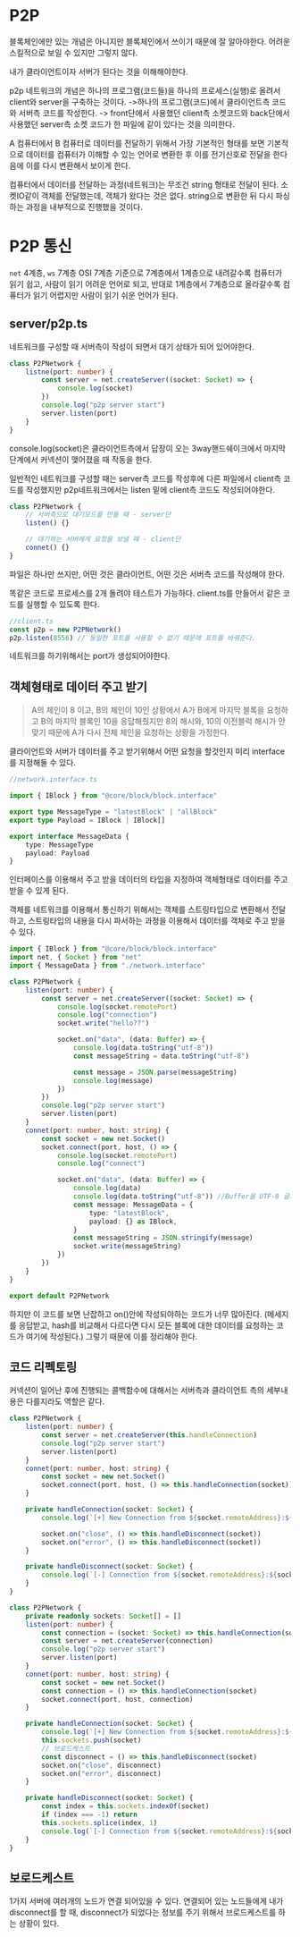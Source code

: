 # P2P

블록체인에만 있는 개념은 아니지만 블록체인에서 쓰이기 때문에 잘 알아야한다.
어려운 스킬적으로 보일 수 있지만 그렇지 않다.

내가 클라이언트이자 서버가 된다는 것을 이해해야한다.

p2p 네트워크의 개념은
하나의 프로그램(코드들)을 하나의 프로세스(실행)로 올려서 client와 server을 구축하는 것이다.
->하나의 프로그램(코드)에서 클라이언트측 코드와 서버측 코드를 작성한다.
-> front단에서 사용했던 client측 소켓코드와 back단에서 사용했던 server측 소켓 코드가 한 파일에 같이 있다는 것을 의미한다.

A 컴퓨터에서 B 컴퓨터로 데이터를 전달하기 위해서 가장 기본적인 형태를 보면
기본적으로 데이터를 컴퓨터가 이해할 수 있는 언어로 변환한 후 이를 전기신호로 전달을 한다음에 이를 다시 변환해서 보이게 한다.

컴퓨터에서 데이터를 전달하는 과정(네트워크)는 무조건 string 형태로 전달이 된다.
소켓IO같이 객체를 전달했는데, 객체가 왔다는 것은 없다. string으로 변환한 뒤 다시 파싱하는 과정을 내부적으로 진행했을 것이다.

# P2P 통신

`net` 4계층, `ws` 7계층
OSI 7계층 기준으로 7계층에서 1계층으로 내려갈수록 컴퓨터가 읽기 쉽고, 사람이 읽기 어려운 언어로 되고, 반대로 1계층에서 7계층으로 올라갈수록 컴퓨터가 읽기 어렵지만 사람이 읽기 쉬운 언어가 된다.

## server/p2p.ts

네트워크를 구성할 때 서버측이 작성이 되면서 대기 상태가 되어 있어야한다.

```ts
class P2PNetwork {
    listne(port: number) {
        const server = net.createServer((socket: Socket) => {
            console.log(socket)
        })
        console.log("p2p server start")
        server.listen(port)
    }
}
```

console.log(socket)은 클라이언트측에서 답장이 오는 3way핸드쉐이크에서 마지막단계에서 커넥션이 맺어졌을 때 작동을 한다.

일반적인 네트워크를 구성할 때는 server측 코드를 작성후에 다른 파일에서 client측 코드를 작성했지만
p2p네트워크에서는 listen 밑에 client측 코드도 작성되어야한다.

```ts
class P2PNetwork {
    // 서버측으로 대기모드를 만들 때 - server단
    listen() {}

    // 대기하는 서버에게 요청을 보낼 때 - client단
    connet() {}
}
```

파일은 하나만 쓰지만, 어떤 것은 클라이언트, 어떤 것은 서버측 코드를 작성해야 한다.

똑같은 코드로 프로세스를 2개 돌려야 테스트가 가능하다.
client.ts를 만들어서 같은 코드를 실행할 수 있도록 한다.

```ts
//client.ts
const p2p = new P2PNetwork()
p2p.listen(8556) // 동일한 포트를 사용할 수 없기 때문에 포트를 바꿔준다.
```

네트워크를 하기위해서는 port가 생성되어야한다.

## 객체형태로 데이터 주고 받기

> A의 체인이 8 이고, B의 체인이 10인 상황에서 A가 B에게 마지막 블록을 요청하고 B의 마지막 블록인 10을 응답해줬지만 8의 해시와, 10의 이전블럭 해시가 안맞기 때문에 A가 다시 전체 체인을 요청하는 상황을 가정한다.

클라이언트와 서버가 데이터를 주고 받기위해서 어떤 요청을 할것인지 미리 interface를 지정해둘 수 있다.

```ts
//network.interface.ts

import { IBlock } from "@core/block/block.interface"

export type MessageType = "latestBlock" | "allBlock"
export type Payload = IBlock | IBlock[]

export interface MessageData {
    type: MessageType
    payload: Payload
}
```

인터페이스를 이용해서 주고 받을 데이터의 타입을 지정하여 객체형태로 데이터를 주고 받을 수 있게 된다.

객체를 네트워크를 이용해서 통신하기 위해서는 객체를 스트링타입으로 변환해서 전달하고, 스트링타입의 내용을 다시 파서하는 과정을 이용해서 데이터를 객체로 주고 받을 수 있다.

```ts
import { IBlock } from "@core/block/block.interface"
import net, { Socket } from "net"
import { MessageData } from "./network.interface"

class P2PNetwork {
    listen(port: number) {
        const server = net.createServer((socket: Socket) => {
            console.log(socket.remotePort)
            console.log("connection")
            socket.write("hello??")

            socket.on("data", (data: Buffer) => {
                console.log(data.toString("utf-8"))
                const messageString = data.toString("utf-8")

                const message = JSON.parse(messageString)
                console.log(message)
            })
        })
        console.log("p2p server start")
        server.listen(port)
    }
    connet(port: number, host: string) {
        const socket = new net.Socket()
        socket.connect(port, host, () => {
            console.log(socket.remotePort)
            console.log("connect")

            socket.on("data", (data: Buffer) => {
                console.log(data)
                console.log(data.toString("utf-8")) //Buffer을 UTF-8 글자셋으로 변환해준다.
                const message: MessageData = {
                    type: "latestBlock",
                    payload: {} as IBlock,
                }
                const messageString = JSON.stringify(message)
                socket.write(messageString)
            })
        })
    }
}

export default P2PNetwork
```

하지만 이 코드를 보면 난잡하고 on()안에 작성되야하는 코드가 너무 많아진다.
(메세지를 응답받고, hash를 비교해서 다르다면 다시 모든 블록에 대한 데이터를 요청하는 코드가 여기에 작성된다.) 그렇기 때문에 이를 정리해야 한다.

## 코드 리펙토링

커넥션이 일어난 후에 진행되는 콜백함수에 대해서는 서버측과 클라이언트 측의 세부내용은 다를지라도 역할은 같다.

```ts
class P2PNetwork {
    listen(port: number) {
        const server = net.createServer(this.handleConnection)
        console.log("p2p server start")
        server.listen(port)
    }
    connet(port: number, host: string) {
        const socket = new net.Socket()
        socket.connect(port, host, () => this.handleConnection(socket))
    }

    private handleConnection(socket: Socket) {
        console.log(`[+] New Connection from ${socket.remoteAddress}:${socket.remotePort}`)

        socket.on("close", () => this.handleDisconnect(socket))
        socket.on("error", () => this.handleDisconnect(socket))
    }

    private handleDisconnect(socket: Socket) {
        console.log(`[-] Connection from ${socket.remoteAddress}:${socket.remotePort} closed`)
    }
}
```

```ts
class P2PNetwork {
    private readonly sockets: Socket[] = []
    listen(port: number) {
        const connection = (socket: Socket) => this.handleConnection(socket)
        const server = net.createServer(connection)
        console.log("p2p server start")
        server.listen(port)
    }
    connet(port: number, host: string) {
        const socket = new net.Socket()
        const connection = () => this.handleConnection(socket)
        socket.connect(port, host, connection)
    }

    private handleConnection(socket: Socket) {
        console.log(`[+] New Connection from ${socket.remoteAddress}:${socket.remotePort}`)
        this.sockets.push(socket)
        // 브로드케스트
        const disconnect = () => this.handleDisconnect(socket)
        socket.on("close", disconnect)
        socket.on("error", disconnect)
    }

    private handleDisconnect(socket: Socket) {
        const index = this.sockets.indexOf(socket)
        if (index === -1) return
        this.sockets.splice(index, 1)
        console.log(`[-] Connection from ${socket.remoteAddress}:${socket.remotePort} closed`)
    }
}
```

## 보로드케스트

1가지 서버에 여러개의 노드가 연결 되어있을 수 있다.
연결되어 있는 노드들에게 내가 disconnect를 할 때, disconnect가 되었다는 정보를 주기 위해서 브로드케스트를 하는 상황이 있다.
